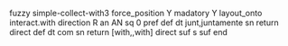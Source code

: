 fuzzy simple-collect-with3
   force_position Y
   madatory Y
   layout_onto interact.with
   direction R
   an AN
   sq 0
   pref 
   def 
    dt junt,juntamente
    sn 
    return 
    direct 
   def 
    dt com
    sn 
    return [with,,with]
    direct 
   suf s
   suf 
end
